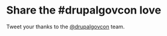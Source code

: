 # Share the #drupalgovcon love

Tweet your thanks to the [@drupalgovcon](http://twitter.com/drupalgovcon)</a> team.